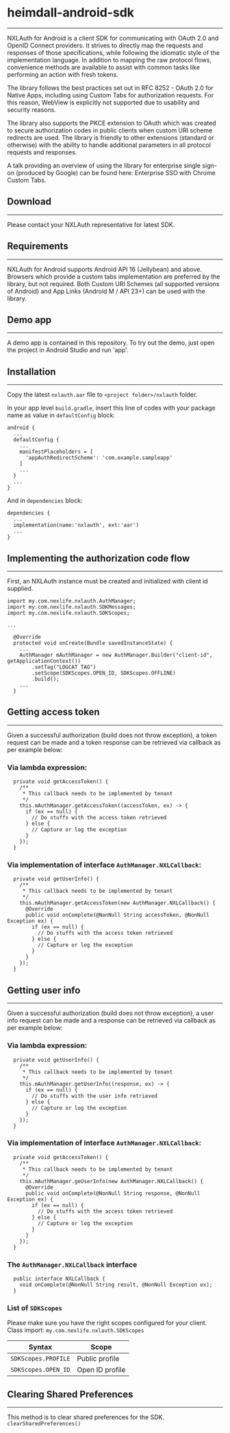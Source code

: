 # heimdall-android-sdk
---

NXLAuth for Android is a client SDK for communicating with OAuth 2.0 and OpenID Connect providers. It strives to directly map the requests and responses of those specifications, while following the idiomatic style of the implementation language. In addition to mapping the raw protocol flows, convenience methods are available to assist with common tasks like performing an action with fresh tokens.

The library follows the best practices set out in RFC 8252 - OAuth 2.0 for Native Apps, including using Custom Tabs for authorization requests. For this reason, WebView is explicitly not supported due to usability and security reasons.

The library also supports the PKCE extension to OAuth which was created to secure authorization codes in public clients when custom URI scheme redirects are used. The library is friendly to other extensions (standard or otherwise) with the ability to handle additional parameters in all protocol requests and responses.

A talk providing an overview of using the library for enterprise single sign-on (produced by Google) can be found here: Enterprise SSO with Chrome Custom Tabs.

## Download
---
Please contact your NXLAuth representative for latest SDK.

## Requirements
---
NXLAuth for Android supports Android API 16 (Jellybean) and above. Browsers which provide a custom tabs implementation are preferred by the library, but not required. Both Custom URI Schemes (all supported versions of Android) and App Links (Android M / API 23+) can be used with the library.

## Demo app
---
A demo app is contained in this repository. To try out the demo, just open the project in Android Studio and run 'app'.

## Installation
---
Copy the latest `nxlauth.aar` file to `<project folder>/nxlauth` folder.

In your app level `build.gradle`, insert this line of codes with your package name as value in `defaultConfig` block:

```
android {
  ...
  defaultConfig {
    ...
    manifestPlaceholders = [
      'appAuthRedirectScheme': 'com.example.sampleapp'
    ]
    ...
  }
  ...
}
```

And in `dependencies` block:
```
dependencies {
  ...
  implementation(name:'nxlauth', ext:'aar')
  ...
}
```

## Implementing the authorization code flow
---
First, an NXLAuth instance must be created and initialized with client id supplied.

```
import my.com.nexlife.nxlauth.AuthManager;
import my.com.nexlife.nxlauth.SDKMessages;
import my.com.nexlife.nxlauth.SDKScopes;

...

  @Override
  protected void onCreate(Bundle savedInstanceState) {
    ...
    AuthManager mAuthManager = new AuthManager.Builder("client-id", getApplicationContext())
        .setTag("LOGCAT TAG")
        .setScope(SDKScopes.OPEN_ID, SDKScopes.OFFLINE)
        .build();
    ...
  }
```

## Getting access token
---
Given a successful authorization (build does not throw exception), a token request can be made and a token response can be retrieved via callback as per example below:

### Via lambda expression:
```
  private void getAccessToken() {
    /**
     * This callback needs to be implemented by tenant
     */
    this.mAuthManager.getAccessToken((accessToken, ex) -> {
      if (ex == null) {
        // Do stuffs with the access token retrieved
      } else {
        // Capture or log the exception
      }
    });
  }
```

### Via implementation of interface `AuthManager.NXLCallback`:
```
  private void getUserInfo() {
    /**
     * This callback needs to be implemented by tenant
     */
    this.mAuthManager.getAccessToken(new AuthManager.NXLCallback() {
      @Override
      public void onComplete(@NonNull String accessToken, @NonNull Exception ex) {
        if (ex == null) {
          // Do stuffs with the access token retrieved
        } else {
          // Capture or log the exception
        }
      }
    });
  }
```

## Getting user info
---
Given a successful authorization (build does not throw exception), a user info request can be made and a response can be retrieved via callback as per example below:

### Via lambda expression:
```
  private void getUserInfo() {
    /**
     * This callback needs to be implemented by tenant
     */
    this.mAuthManager.getUserInfo((response, ex) -> {
      if (ex == null) {
        // Do stuffs with the user info retrieved
      } else {
        // Capture or log the exception
      }
    });
  }
```

### Via implementation of interface `AuthManager.NXLCallback`:
```
  private void getAccessToken() {
    /**
     * This callback needs to be implemented by tenant
     */
    this.mAuthManager.geUserInfo(new AuthManager.NXLCallback() {
      @Override
      public void onComplete(@NonNull String response, @NonNull Exception ex) {
        if (ex == null) {
          // Do stuffs with the access token retrieved
        } else {
          // Capture or log the exception
        }
      }
    });
  }
```

### The `AuthManager.NXLCallback` interface
```
  public interface NXLCallback {
    void onComplete(@NonNull String result, @NonNull Exception ex);
  }
```

### List of `SDKScopes`
Please make sure you have the right scopes configured for your client.
Class import: `my.com.nexlife.nxlauth.SDKScopes`

|Syntax|Scope|
|------|-----|
|`SDKScopes.PROFILE`|Public profile|
|`SDKScopes.OPEN_ID`|Open ID profile|

## Clearing Shared Preferences
---
This method is to clear shared preferences for the SDK.
```clearSharedPreferences()```